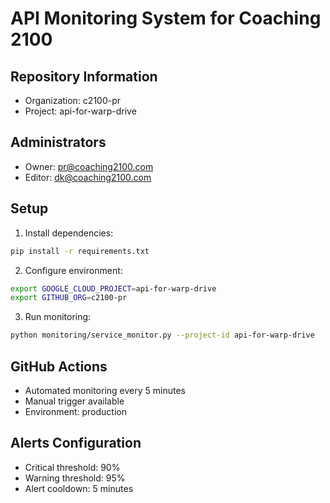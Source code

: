 # API Monitoring System for Coaching 2100

## Repository Information
- Organization: c2100-pr
- Project: api-for-warp-drive

## Administrators
- Owner: pr@coaching2100.com
- Editor: dk@coaching2100.com

## Setup
1. Install dependencies:
```bash
pip install -r requirements.txt
```

2. Configure environment:
```bash
export GOOGLE_CLOUD_PROJECT=api-for-warp-drive
export GITHUB_ORG=c2100-pr
```

3. Run monitoring:
```bash
python monitoring/service_monitor.py --project-id api-for-warp-drive
```

## GitHub Actions
- Automated monitoring every 5 minutes
- Manual trigger available
- Environment: production

## Alerts Configuration
- Critical threshold: 90%
- Warning threshold: 95%
- Alert cooldown: 5 minutes